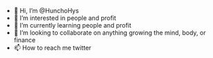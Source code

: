 - 👋 Hi, I’m @HunchoHys
- 👀 I’m interested in people and profit 
- 🌱 I’m currently learning people and profit 
- 💞️ I’m looking to collaborate on anything growing the mind, body, or finance 
- 📫 How to reach me twitter 

<!---
HunchoHys/HunchoHys is a ✨ special ✨ repository because its `README.md` (this file) appears on your GitHub profile.
You can click the Preview link to take a look at your changes.
--->
